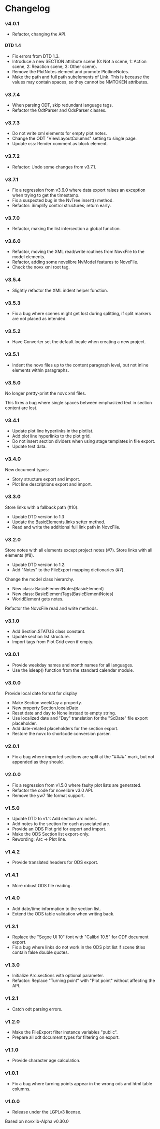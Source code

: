 # Changelog



### v4.0.1

- Refactor, changing the API.

#### DTD 1.4

- Fix errors from DTD 1.3.
- Introduce a new SECTION attribute scene (0: Not a scene, 1: Action scene, 2: Reaction scene, 3: Other scene). 
- Remove the PlotNotes element and promote PlotlineNotes.
- Make the path and full path subelements of Link. This is because the
values may contain spaces, so they cannot be NMTOKEN attributes.

### v3.7.4

- When parsing ODT, skip redundant language tags.
- Refactor the OdtParser and OdsParser classes.

### v3.7.3

- Do not write xml elements for empty plot notes.
- Change the ODT "ViewLayoutColumns" setting to single page.
- Update css: Render comment as block element.

### v3.7.2

- Refactor: Undo some changes from v3.7.1.

### v3.7.1

- Fix a regression from v3.6.0 where data export raises an exception when trying to get the timestamp.
- Fix a suspected bug in the NvTree.insert() method.
- Refactor: Simplify control structures; return early.

### v3.7.0

- Refactor, making the list intersection a global function.

### v3.6.0

- Refactor, moving the XML read/write routines from NovxFile to the model elements.
- Refactor, adding some novelibre NvModel features to NovxFile.
- Check the novx xml root tag.

### v3.5.4

- Slightly refactor the XML indent helper function. 

### v3.5.3

- Fix a bug where scenes might get lost during splitting, if split markers are not placed as intended. 

### v3.5.2

- Have Converter set the default locale when creating a new project.

### v3.5.1

- Indent the novx files up to the content paragraph level, but not inline elements within paragraphs.

### v3.5.0

No longer pretty-print the novx xml files.

This fixes a bug where single spaces between emphasized text in section content are lost.

### v3.4.1

- Update plot line hyperlinks in the plotlist.
- Add plot line hyperlinks to the plot grid.
- Do not insert section dividers when using stage templates in file export.
- Update test data.

### v3.4.0

New document types:

- Story structure export and import.
- Plot line descriptions export and import.

### v3.3.0

Store links with a fallback path (#10).

- Update DTD version to 1.3
- Update the BasicElements.links setter method.
- Read and write the additional full link path in NovxFile.

### v3.2.0

Store notes with all elements except project notes (#7).
Store links with all elements (#8).

- Update DTD version to 1.2.
- Add "Notes" to the FileExport mapping dictionaries (#7).

Change the model class hierarchy.

- New class: BasicElementNotes(BasicElement)
- New class: BasicElementTags(BasicElementNotes)
- WorldElement gets notes.

Refactor the NovxFile read and write methods.

### v3.1.0

- Add Section.STATUS class constant.
- Update section list structure.
- Import tags from Plot Grid even if empty.

### v3.0.1

- Provide weekday names and month names for all languages.
- Use the isleap() function from the standard calendar module.

### v3.0.0

Provide local date format for display

- Make Section.weekDay a property.
- New property Section.localeDate
- Reset date and day to None instead to empty string.
- Use localized date and "Day" translation for the "ScDate" file export placeholder.
- Add date-related placeholders for the section export.
- Restore the novx to shortcode conversion parser.

### v2.0.1

- Fix a bug where imported sections are split at the 
  "####" mark, but not appended as they should. 

### v2.0.0

- Fix a regression from v1.5.0 where faulty plot lists are generated. 
- Refactor the code for novelibre v3.0 API.
- Remove the yw7 file format support.

### v1.5.0

- Update DTD to v1.1: Add section arc notes.
- Add notes to the section for each associated arc.
- Provide an ODS Plot grid for export and import.
- Make the ODS Section list export-only.
- Rewording: Arc -> Plot line.

### v1.4.2

- Provide translated headers for ODS export.

### v1.4.1

- More robust ODS file reading.

### v1.4.0

- Add date/time information to the section list.
- Extend the ODS table validation when writing back.  

### v1.3.1

- Replace the "Segoe UI 10" font with "Calibri 10.5"
  for ODF document export.
- Fix a bug where links do not work in the ODS plot list 
  if scene titles contain false double quotes.
  
### v1.3.0

- Initialize Arc.sections with optional parameter.
- Refactor: Replace "Turning point" with "Plot point" without affecting the API.

### v1.2.1

- Catch odt parsing errors.

### v1.2.0

- Make the FileExport filter instance variables "public".
- Prepare all odt document types for filtering on export.

### v1.1.0

- Provide character age calculation.

### v1.0.1

- Fix a bug where turning points appear in the wrong ods 
  and html table columns.

### v1.0.0

- Release under the LGPLv3 license.

Based on novxlib-Alpha v0.30.0
